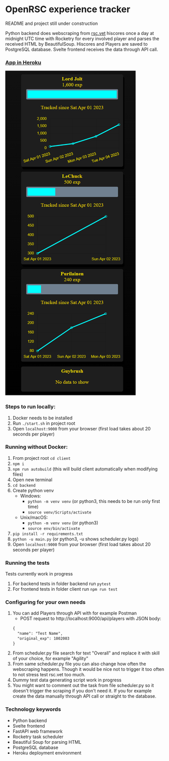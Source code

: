 # OpenRSC experience tracker

README and project still under construction

Python backend does webscraping from [rsc.vet](https://rsc.vet/) hiscores once a day at midnight UTC time with Rocketry for every involved player and parses the received HTML by BeautifulSoup. Hiscores and Players are saved to PostgreSQL database. Svelte frontend receives the data through API call.

### [App in Heroku](https://openrsc-exp-tracker.herokuapp.com/)

![Frontpage](/client/public/images/client.png)

### Steps to run locally:
1. Docker needs to be installed
2. Run `./start.sh` in project root
3. Open `localhost:9000` from your browser (first load takes about 20 seconds per player)

### Running without Docker:
1. From project root `cd client`
2. `npm i`
3. `npm run autobuild` (this will build client automatically when modifying files)
4. Open new terminal
5. `cd backend`
6. Create python venv
    - Windows:
        - `python -m venv venv` (or python3, this needs to be run only first time)
        - `source venv/Scripts/activate`
    - Unix/macOS:
        - `python -m venv venv` (or python3)
        - `source env/bin/activate`
7. `pip install -r requirements.txt`
8. `python -u main.py` (or python3, -u shows scheduler.py logs)
9. Open `localhost:9000` from your browser (first load takes about 20 seconds per player)

### Running the tests

Tests currently work in progress
1. For backend tests in folder backend run `pytest`
2. For frontend tests in folder client run `npm run test`

### Configuring for your own needs
1. You can add Players through API with for example Postman
    - POST request to http://localhost:9000/api/players with JSON body:
    ```
    {
      "name": "Test Name",
      "original_exp": 1002003
    }
    ```
2. From scheduler.py file search for text "Overall" and replace it with skill of your choice, for example "Agility"
3. From same scheduler.py file you can also change how often the webscraping happens. Though it would be nice not to trigger it too often to not stress test rsc.vet too much.
4. Dummy test data generating script work in progress
5. You might want to comment out the task from file scheduler.py so it doesn't trigger the scraping if you don't need it. If you for example create the data manually through API call or straight to the database.

### Technology keywords
- Python backend
- Svelte frontend
- FastAPI web framework
- Rocketry task scheduler
- Beautiful Soup for parsing HTML
- PostgreSQL database
- Heroku deployment environment